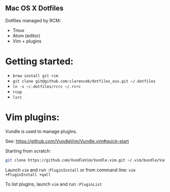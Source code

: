 Mac OS X Dotfiles
------------------

Dotfiles managed by RCM:

* Tmux
* Atom (editor)
* Vim + plugins

Getting started:
================

* `brew install git rcm`
* `git clone git@github.com:clarenceb/dotfiles_osx.git ~/.dotfiles`  
* `ln -s ~/.dotfiles/rcrc ~/.rcrc`
* `rcup`
* `lsrc`

Vim plugins:
============

Vundle is used to manage plugins.

See: https://github.com/VundleVim/Vundle.vim#quick-start

Starting from scratch:

```sh
git clone https://github.com/VundleVim/Vundle.vim.git ~/.vim/bundle/Vundle.vim
```

Launch `vim` and run `:PluginInstall`
or from command line: `vim +PluginInstall +qall`

To list plugins, launch `vim` and run `:PluginList`
